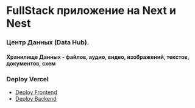 # FullStack приложение на Next и Nest

### Центр Данных (Data Hub).

#### Хранилище Данных - файлов, аудио, видео, изображений, текстов, документов, схем

### Deploy Vercel

- [Deploy Frontend](https://Data-Hub-clt-next.vercel.app/)
- [Deploy Backend](https://Data-Hub-srv-nest.vercel.app/)
